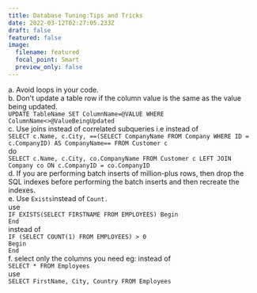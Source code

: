 ```yaml
---
title: Database Tuning:Tips and Tricks
date: 2022-03-12T02:27:05.233Z
draft: false
featured: false
image:
  filename: featured
  focal_point: Smart
  preview_only: false
---
```

a. Avoid loops in your code.\
b. Don't update a table row if the column value is the same as the value being updated. \
`UPDATE TableName SET ColumnName=@VALUE WHERE ColumnName<>@ValueBeingUpdated`\
c. Use joins instead of correlated subqueries i.e instead of\
`SELECT c.Name, c.City, ==(SELECT CompanyName FROM Company WHERE ID = c.CompanyID) AS CompanyName== FROM Customer c`\
do\
`SELECT c.Name, c.City, co.CompanyName FROM Customer c LEFT JOIN Company co ON c.CompanyID = co.CompanyID`\
d. If you are performing batch inserts of million-plus rows, then drop the SQL indexes before performing the batch inserts and then recreate the indexes. \
e. Use `Exists`instead of `Count.`\
use \
`IF EXISTS(SELECT FIRSTNAME FROM EMPLOYEES)
Begin`\
`End`\
instead of\
`IF (SELECT COUNT(1) FROM EMPLOYEES) > 0`\
`Begin`\
`End`\
f. select only the columns you need eg: instead of \
`SELECT * FROM Employees`\
use\
`SELECT FirstName, City, Country FROM Employees`